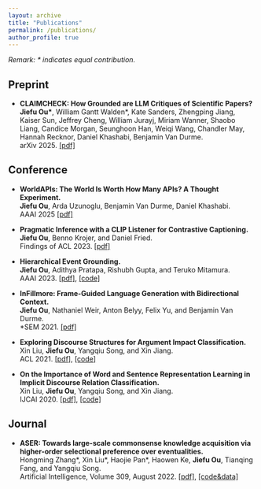 ```yaml
---
layout: archive
title: "Publications"
permalink: /publications/
author_profile: true
---
```


*Remark: \* indicates equal contribution.*

## Preprint
- **CLAIMCHECK: How Grounded are LLM Critiques of Scientific Papers?**\
**Jiefu Ou\***, William Gantt Walden\*, Kate Sanders, Zhengping Jiang, Kaiser Sun, Jeffrey Cheng, William Jurayj, Miriam Wanner, Shaobo Liang, Candice Morgan, Seunghoon Han, Weiqi Wang, Chandler May, Hannah Recknor, Daniel Khashabi, Benjamin Van Durme.\
arXiv 2025. [[pdf]](https://arxiv.org/abs/2503.21717v1)

## Conference
- **WorldAPIs: The World Is Worth How Many APIs? A Thought Experiment.**\
**Jiefu Ou**, Arda Uzunoglu, Benjamin Van Durme, Daniel Khashabi.\
AAAI 2025 [[pdf]](https://arxiv.org/abs/2407.07778)

- **Pragmatic Inference with a CLIP Listener for Contrastive Captioning.**\
**Jiefu Ou**, Benno Krojer, and Daniel Fried.\
Findings of ACL 2023. [[pdf]](https://arxiv.org/abs/2306.08818)

- **Hierarchical Event Grounding.**\
**Jiefu Ou**, Adithya Pratapa, Rishubh Gupta, and Teruko Mitamura.\
AAAI 2023. [[pdf]](https://arxiv.org/abs/2302.04197), [[code]](https://github.com/JefferyO/Hierarchical-Event-Grounding)

- **InFillmore: Frame-Guided Language Generation with Bidirectional Context.**\
**Jiefu Ou**, Nathaniel Weir, Anton Belyy, Felix Yu, and Benjamin Van Durme.\
\*SEM 2021. [[pdf]](https://aclanthology.org/2021.starsem-1.12/)

- **Exploring Discourse Structures for Argument Impact Classification.**\
Xin Liu, **Jiefu Ou**, Yangqiu Song, and Xin Jiang.\
ACL 2021. [[pdf]](https://aclanthology.org/2021.acl-long.306/), [[code]](https://github.com/HKUST-KnowComp/DisCOC)

- **On the Importance of Word and Sentence Representation Learning in Implicit Discourse Relation Classification.**\
Xin Liu, **Jiefu Ou**, Yangqiu Song, and Xin Jiang.\
IJCAI 2020. [[pdf]](https://www.ijcai.org/proceedings/2020/0530), [[code]](https://github.com/HKUST-KnowComp/BMGF-RoBERTa)

## Journal

- **ASER: Towards large-scale commonsense knowledge acquisition via higher-order selectional preference over eventualities.**\
Hongming Zhang\*, Xin Liu\*, Haojie Pan\*, Haowen Ke, **Jiefu Ou**, Tianqing Fang, and Yangqiu Song.\
Artificial Intelligence, Volume 309, August 2022. [[pdf]](https://arxiv.org/abs/2104.02137), [[code&data]](https://github.com/HKUST-KnowComp/ASER)
